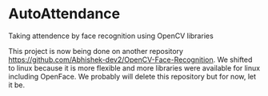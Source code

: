 # AutoAttendance
Taking attendence by face recognition using OpenCV libraries

This project is now being done on another repository https://github.com/Abhishek-dev2/OpenCV-Face-Recognition. We shifted to linux because it is more flexible and more libraries were available for linux including OpenFace. We probably will delete this repository but for now, let it be.
